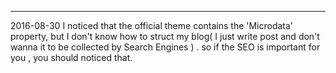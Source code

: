 

-----
2016-08-30 I noticed that the official theme contains the 'Microdata' property, but I don't know how to struct my blog( I just write post and don't wanna it to be collected by Search Engines )
. so if the SEO is important for you , you should noticed that.
